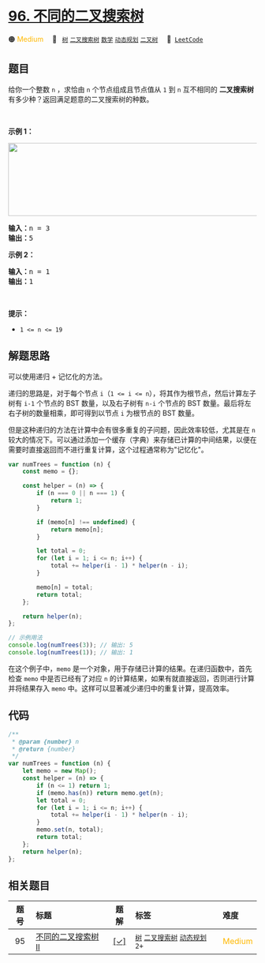 # [96. 不同的二叉搜索树](https://leetcode.com/problems/unique-binary-search-trees)

🟠 <font color=#ffb800>Medium</font>&emsp; 🔖&ensp; [`树`](/tag/tree.md) [`二叉搜索树`](/tag/binary-search-tree.md) [`数学`](/tag/math.md) [`动态规划`](/tag/dynamic-programming.md) [`二叉树`](/tag/binary-tree.md)&emsp; 🔗&ensp;[`LeetCode`](https://leetcode.com/problems/unique-binary-search-trees)

## 题目

<p>给你一个整数 <code>n</code> ，求恰由 <code>n</code> 个节点组成且节点值从 <code>1</code> 到 <code>n</code> 互不相同的 <strong>二叉搜索树</strong> 有多少种？返回满足题意的二叉搜索树的种数。</p>

<p> </p>

<p><strong>示例 1：</strong></p>
<img alt="" src="https://assets.leetcode.com/uploads/2021/01/18/uniquebstn3.jpg" style="width: 600px; height: 148px;" />
<pre>
<strong>输入：</strong>n = 3
<strong>输出：</strong>5
</pre>

<p><strong>示例 2：</strong></p>

<pre>
<strong>输入：</strong>n = 1
<strong>输出：</strong>1
</pre>

<p> </p>

<p><strong>提示：</strong></p>

<ul>
	<li><code>1 &lt;= n &lt;= 19</code></li>
</ul>


## 解题思路

可以使用递归 + 记忆化的方法。

递归的思路是，对于每个节点 `i`（`1 <= i <= n`），将其作为根节点，然后计算左子树有 `i-1` 个节点的 BST 数量，以及右子树有 `n-i` 个节点的 BST 数量。最后将左右子树的数量相乘，即可得到以节点 `i` 为根节点的 BST 数量。

但是这种递归的方法在计算中会有很多重复的子问题，因此效率较低，尤其是在 `n` 较大的情况下。可以通过添加一个缓存（字典）来存储已计算的中间结果，以便在需要时直接返回而不进行重复计算，这个过程通常称为"记忆化"。

```javascript
var numTrees = function (n) {
	const memo = {};

	const helper = (n) => {
		if (n === 0 || n === 1) {
			return 1;
		}

		if (memo[n] !== undefined) {
			return memo[n];
		}

		let total = 0;
		for (let i = 1; i <= n; i++) {
			total += helper(i - 1) * helper(n - i);
		}

		memo[n] = total;
		return total;
	};

	return helper(n);
};

// 示例用法
console.log(numTrees(3)); // 输出: 5
console.log(numTrees(1)); // 输出: 1
```

在这个例子中，`memo` 是一个对象，用于存储已计算的结果。在递归函数中，首先检查 `memo` 中是否已经有了对应 `n` 的计算结果，如果有就直接返回，否则进行计算并将结果存入 `memo` 中。这样可以显著减少递归中的重复计算，提高效率。

## 代码

```javascript
/**
 * @param {number} n
 * @return {number}
 */
var numTrees = function (n) {
	let memo = new Map();
	const helper = (n) => {
		if (n <= 1) return 1;
		if (memo.has(n)) return memo.get(n);
		let total = 0;
		for (let i = 1; i <= n; i++) {
			total += helper(i - 1) * helper(n - i);
		}
		memo.set(n, total);
		return total;
	};
	return helper(n);
};
```

## 相关题目

<!-- prettier-ignore -->
| 题号 | 标题 | 题解 | 标签 | 难度 |
| :------: | :------ | :------: | :------ | :------ |
| 95 | [不同的二叉搜索树 II](https://leetcode.com/problems/unique-binary-search-trees-ii) | [[✓]](/problem/0095.md) |  [`树`](/tag/tree.md) [`二叉搜索树`](/tag/binary-search-tree.md) [`动态规划`](/tag/dynamic-programming.md) `2+` | <font color=#ffb800>Medium</font> |